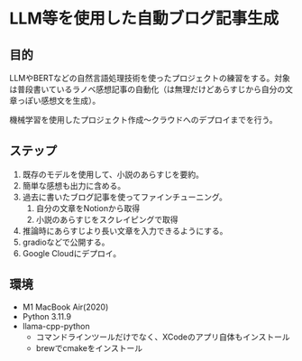# LLM等を使用した自動ブログ記事生成

## 目的
LLMやBERTなどの自然言語処理技術を使ったプロジェクトの練習をする。対象は普段書いているラノベ感想記事の自動化（は無理だけどあらすじから自分の文章っぽい感想文を生成）。

機械学習を使用したプロジェクト作成〜クラウドへのデプロイまでを行う。

## ステップ
1. 既存のモデルを使用して、小説のあらすじを要約。
2. 簡単な感想も出力に含める。
3. 過去に書いたブログ記事を使ってファインチューニング。
    1. 自分の文章をNotionから取得
    2. 小説のあらすじをスクレイピングで取得
4. 推論時にあらすじより長い文章を入力できるようにする。
5. gradioなどで公開する。
6. Google Cloudにデプロイ。

## 環境
- M1 MacBook Air(2020)
- Python 3.11.9
- llama-cpp-python
    - コマンドラインツールだけでなく、XCodeのアプリ自体もインストール
    - brewでcmakeをインストール
